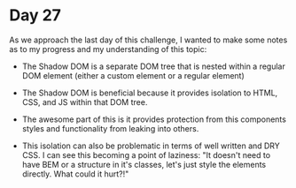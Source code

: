 # Day 27 

As we approach the last day of this challenge, I wanted to make some notes as to my progress and my understanding of this topic:

- The Shadow DOM is a separate DOM tree that is nested within a regular DOM element (either a custom element or a regular element)

- The Shadow DOM is beneficial because it provides isolation to HTML, CSS, and JS within that DOM tree. 

- The awesome part of this is it provides protection from this components styles and functionality from leaking into others.

- This isolation can also be problematic in terms of well written and DRY CSS. I can see this becoming a point of laziness: "It doesn't need to have BEM or a structure in it's classes, let's just style the elements directly. What could it hurt?!"

